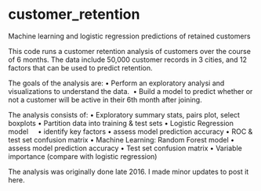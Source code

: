 # customer_retention
Machine learning and logistic regression predictions of retained customers

This code runs a customer retention analysis of customers over the course of 6 months. The data include 50,000 customer records in 3 cities, and 12 factors that can be used to predict retention.

The goals of the analysis are:
  • Perform an exploratory analysi and visualizations to understand the data.
  • Build a model to predict whether or not a customer will be active in their 6th month after joining.

The analysis consists of:
  • Exploratory summary stats, pairs plot, select boxplots
  • Partition data into training & test sets
  • Logistic Regression model
     	• identify key factors
      • assess model prediction accuracy
        • ROC & test set confusion matrix
  • Machine Learning: Random Forest model
      • assess model prediction accuracy
        • Test set confusion matrix
      • Variable importance (compare with logistic regression)

The analysis was originally done late 2016. I made minor updates to post it here.
